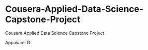 # Cousera-Applied-Data-Science-Capstone-Project
Cousera Applied Data Science Capstone Project

Appasami G
